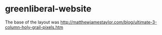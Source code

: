 greenliberal-website
====================

The base of the layout was http://matthewjamestaylor.com/blog/ultimate-3-column-holy-grail-pixels.htm